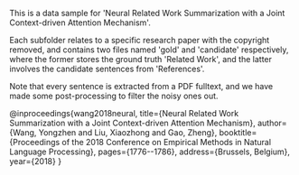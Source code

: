 This is a data sample for 'Neural Related Work Summarization with a Joint Context-driven Attention Mechanism'.

Each subfolder relates to a specific research paper with the copyright removed, and contains two files named 'gold' and 'candidate' respectively, where the former stores the ground truth 'Related Work', and the latter involves the candidate sentences from 'References'.

Note that every sentence is extracted from a PDF fulltext, and we have made some post-processing to filter the noisy ones out.

@inproceedings{wang2018neural,
  title={Neural Related Work Summarization with a Joint Context-driven Attention Mechanism},
  author={Wang, Yongzhen and Liu, Xiaozhong and Gao, Zheng},
  booktitle={Proceedings of the 2018 Conference on Empirical Methods in Natural Language Processing},
  pages={1776--1786},
  address={Brussels, Belgium},
  year={2018}
}
